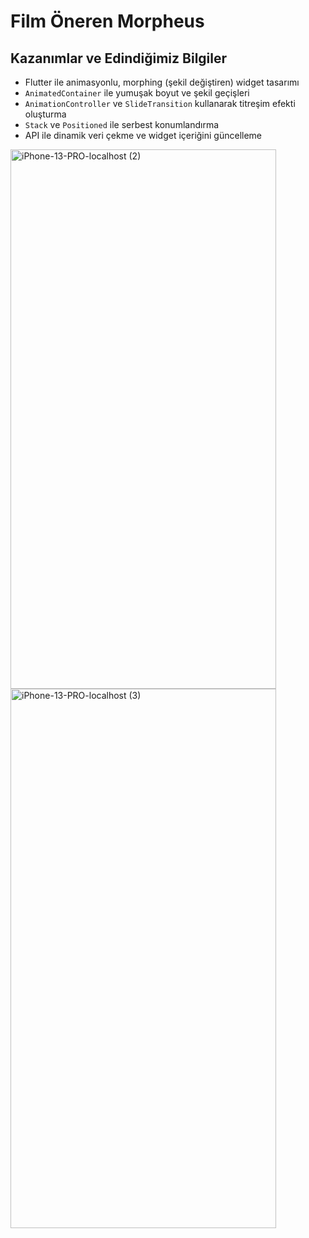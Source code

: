 # Film Öneren Morpheus

## Kazanımlar ve Edindiğimiz Bilgiler

- Flutter ile animasyonlu, morphing (şekil değiştiren) widget tasarımı
- `AnimatedContainer` ile yumuşak boyut ve şekil geçişleri
- `AnimationController` ve `SlideTransition` kullanarak titreşim efekti oluşturma
- `Stack` ve `Positioned` ile serbest konumlandırma
- API ile dinamik veri çekme ve widget içeriğini güncelleme

<img width="425" height="863" alt="iPhone-13-PRO-localhost (2)" src="https://github.com/user-attachments/assets/252a2453-841d-45ff-9cd3-1fe9aa76d440" />

<img width="425" height="863" alt="iPhone-13-PRO-localhost (3)" src="https://github.com/user-attachments/assets/2db6ab60-8860-4421-b2e2-62ca386dc61d" />

